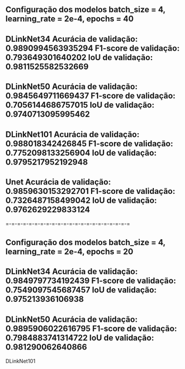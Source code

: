 Configuração dos modelos
batch_size = 4,
learning_rate = 2e-4,
epochs = 40
------------------------------------------

DLinkNet34
Acurácia de validação: 0.9890994563935294
F1-score de validação: 0.793649301640202
IoU de validação: 0.9811525582532669
------------------------------------------

DLinkNet50
Acurácia de validação: 0.9845649711669437
F1-score de validação: 0.7056144686757015
IoU de validação: 0.9740713095995462
------------------------------------------

DLinkNet101
Acurácia de validação: 0.988018342426845
F1-score de validação: 0.7752098133256904
IoU de validação: 0.9795217952192948
------------------------------------------

Unet
Acurácia de validação: 0.9859630153292701
F1-score de validação: 0.7326487158499042
IoU de validação: 0.9762629229833124
------------------------------------------

=-=-=-=-=-=-=-=-=-=-=-=-=-=-=-=-=-=-=-=-=-=

Configuração dos modelos
batch_size = 4,
learning_rate = 2e-4,
epochs = 20
------------------------------------------

DLinkNet34
Acurácia de validação: 0.9849797734192439
F1-score de validação: 0.7549097545687457
IoU de validação: 0.975213936106938
------------------------------------------

DLinkNet50
Acurácia de validação: 0.9895906022616795
F1-score de validação: 0.7984883741314722
IoU de validação: 0.981290062640866
------------------------------------------

DLinkNet101